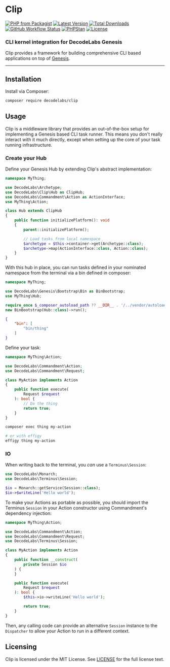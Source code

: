 # Clip

[![PHP from Packagist](https://img.shields.io/packagist/php-v/decodelabs/clip?style=flat)](https://packagist.org/packages/decodelabs/clip)
[![Latest Version](https://img.shields.io/packagist/v/decodelabs/clip.svg?style=flat)](https://packagist.org/packages/decodelabs/clip)
[![Total Downloads](https://img.shields.io/packagist/dt/decodelabs/clip.svg?style=flat)](https://packagist.org/packages/decodelabs/clip)
[![GitHub Workflow Status](https://img.shields.io/github/actions/workflow/status/decodelabs/clip/integrate.yml?branch=develop)](https://github.com/decodelabs/clip/actions/workflows/integrate.yml)
[![PHPStan](https://img.shields.io/badge/PHPStan-enabled-44CC11.svg?longCache=true&style=flat)](https://github.com/phpstan/phpstan)
[![License](https://img.shields.io/packagist/l/decodelabs/clip?style=flat)](https://packagist.org/packages/decodelabs/clip)

### CLI kernel integration for DecodeLabs Genesis

Clip provides a framework for building comprehensive CLI based applications on top of [Genesis](https://github.com/decodelabs/genesis).

---

## Installation

Install via Composer:

```bash
composer require decodelabs/clip
```

## Usage

Clip is a middleware library that provides an out-of-the-box setup for implementing a Genesis based CLI task runner. This means you don't really interact with it much directly, except when setting up the core of your task running infrastructure.

### Create your Hub

Define your Genesis Hub by extending Clip's abstract implementation:

```php
namespace MyThing;

use DecodeLabs\Archetype;
use DecodeLabs\Clip\Hub as ClipHub;
use DecodeLabs\Commandment\Action as ActionInterface;
use MyThing\Action;

class Hub extends ClipHub
{
    public function initializePlatform(): void
    {
        parent::initializePlatform();

        // Load tasks from local namespace
        $archetype = $this->container->get(Archetype::class);
        $archetype->map(ActionInterface::class, Action::class);
    }
}
```

With this hub in place, you can run tasks defined in your nominated namespace from the terminal via a bin defined in composer:

```php
namespace MyThing;

use DecodeLabs\Genesis\Bootstrap\Bin as BinBootstrap;
use MyThing\Hub;

require_once $_composer_autoload_path ?? __DIR__ . '/../vendor/autoload.php';
new BinBootstrap(Hub::class)->run();
```

```json
{
    "bin": [
        "bin/thing"
    ]
}
```


Define your task:

```php
namespace MyThing\Action;

use DecodeLabs\Commandment\Action;
use DecodeLabs\Commandment\Request;

class MyAction implements Action
{
    public function execute(
        Request $request
    ): bool {
        // Do the thing
        return true;
    }
}
```

```bash
composer exec thing my-action

# or with effigy
effigy thing my-action
```

### IO

When writing back to the terminal, you _can_ use a `Terminus\Session`:

```php
use DecodeLabs\Monarch;
use DecodeLabs\Terminus\Session;

$io = Monarch::getService(Session::class);
$io->$writeLine('Hello world');
```

To make your Actions as portable as possible, you should import the Terminus `Session` in your Action constructor using Commandment's dependency injection:

```php
namespace MyThing\Action;

use DecodeLabs\Commandment\Action;
use DecodeLabs\Commandment\Request;
use DecodeLabs\Terminus\Session;

class MyAction implements Action
{
    public function __construct(
        private Session $io
    ) {
    }

    public function execute(
        Request $request
    ): bool {
        $this->io->writeLine('Hello world');

        return true;
    }
}
```

Then, any calling code can provide an alternative `Session` instance to the `Dispatcher` to allow your Action to run in a different context.

## Licensing

Clip is licensed under the MIT License. See [LICENSE](./LICENSE) for the full license text.
